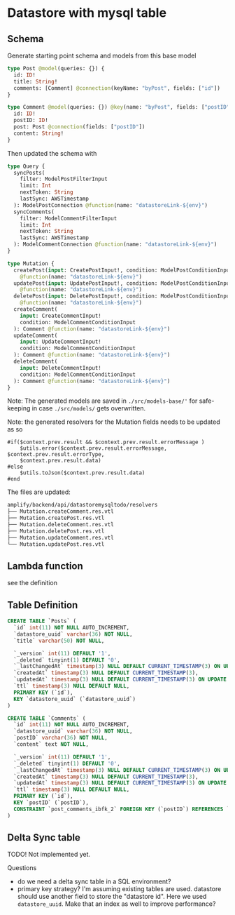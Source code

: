 # Datastore with mysql table

## Schema

Generate starting point schema and models from this base model

```graphql
type Post @model(queries: {}) {
  id: ID!
  title: String!
  comments: [Comment] @connection(keyName: "byPost", fields: ["id"])
}

type Comment @model(queries: {}) @key(name: "byPost", fields: ["postID"]) {
  id: ID!
  postID: ID!
  post: Post @connection(fields: ["postID"])
  content: String!
}
```

Then updated the schema with

```graphql
type Query {
  syncPosts(
    filter: ModelPostFilterInput
    limit: Int
    nextToken: String
    lastSync: AWSTimestamp
  ): ModelPostConnection @function(name: "datastoreLink-${env}")
  syncComments(
    filter: ModelCommentFilterInput
    limit: Int
    nextToken: String
    lastSync: AWSTimestamp
  ): ModelCommentConnection @function(name: "datastoreLink-${env}")
}

type Mutation {
  createPost(input: CreatePostInput!, condition: ModelPostConditionInput): Post
    @function(name: "datastoreLink-${env}")
  updatePost(input: UpdatePostInput!, condition: ModelPostConditionInput): Post
    @function(name: "datastoreLink-${env}")
  deletePost(input: DeletePostInput!, condition: ModelPostConditionInput): Post
    @function(name: "datastoreLink-${env}")
  createComment(
    input: CreateCommentInput!
    condition: ModelCommentConditionInput
  ): Comment @function(name: "datastoreLink-${env}")
  updateComment(
    input: UpdateCommentInput!
    condition: ModelCommentConditionInput
  ): Comment @function(name: "datastoreLink-${env}")
  deleteComment(
    input: DeleteCommentInput!
    condition: ModelCommentConditionInput
  ): Comment @function(name: "datastoreLink-${env}")
}
```

Note: The generated models are saved in `./src/models-base/'` for safe-keeping in case `./src/models/` gets overwritten.

Note: the generated resolvers for the Mutation fields needs to be updated as so

```vtl
#if($context.prev.result && $context.prev.result.errorMessage )
    $utils.error($context.prev.result.errorMessage, $context.prev.result.errorType,
    $context.prev.result.data)
#else
    $utils.toJson($context.prev.result.data)
#end
```

The files are updated:

```bash
amplify/backend/api/datastoremysqltodo/resolvers
├── Mutation.createComment.res.vtl
├── Mutation.createPost.res.vtl
├── Mutation.deleteComment.res.vtl
├── Mutation.deletePost.res.vtl
├── Mutation.updateComment.res.vtl
└── Mutation.updatePost.res.vtl
```

## Lambda function

see the definition

## Table Definition

```sql
CREATE TABLE `Posts` (
  `id` int(11) NOT NULL AUTO_INCREMENT,
  `datastore_uuid` varchar(36) NOT NULL,
  `title` varchar(50) NOT NULL,

  `_version` int(11) DEFAULT '1',
  `_deleted` tinyint(1) DEFAULT '0',
  `_lastChangedAt` timestamp(3) NULL DEFAULT CURRENT_TIMESTAMP(3) ON UPDATE CURRENT_TIMESTAMP(3),
  `createdAt` timestamp(3) NULL DEFAULT CURRENT_TIMESTAMP(3),
  `updatedAt` timestamp(3) NULL DEFAULT CURRENT_TIMESTAMP(3) ON UPDATE CURRENT_TIMESTAMP(3),
  `ttl` timestamp(3) NULL DEFAULT NULL,
  PRIMARY KEY (`id`),
  KEY `datastore_uuid` (`datastore_uuid`)
) 
```

```sql
CREATE TABLE `Comments` (
  `id` int(11) NOT NULL AUTO_INCREMENT,
  `datastore_uuid` varchar(36) NOT NULL,
  `postID` varchar(36) NOT NULL,
  `content` text NOT NULL,

  `_version` int(11) DEFAULT '1',
  `_deleted` tinyint(1) DEFAULT '0',
  `_lastChangedAt` timestamp(3) NULL DEFAULT CURRENT_TIMESTAMP(3) ON UPDATE CURRENT_TIMESTAMP(3),
  `createdAt` timestamp(3) NULL DEFAULT CURRENT_TIMESTAMP(3),
  `updatedAt` timestamp(3) NULL DEFAULT CURRENT_TIMESTAMP(3) ON UPDATE CURRENT_TIMESTAMP(3),
  `ttl` timestamp(3) NULL DEFAULT NULL,
  PRIMARY KEY (`id`),
  KEY `postID` (`postID`),
  CONSTRAINT `post_comments_ibfk_2` FOREIGN KEY (`postID`) REFERENCES `Posts` (`datastore_uuid`)
)
```

## Delta Sync table

TODO! Not implemented yet.

Questions

* do we need a delta sync table in a SQL environment?
* primary key strategy? I'm assuming existing tables are used. datastore should use another field to store the "datastore id". Here we used `datastore_uuid`. Make that an index as well to improve performance?
